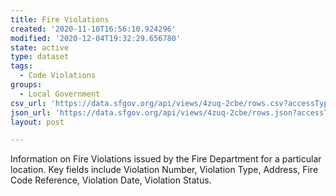 ```yaml
---
title: Fire Violations
created: '2020-11-10T16:56:10.924296'
modified: '2020-12-04T19:32:29.656780'
state: active
type: dataset
tags:
  - Code Violations
groups:
  - Local Government
csv_url: 'https://data.sfgov.org/api/views/4zuq-2cbe/rows.csv?accessType=DOWNLOAD'
json_url: 'https://data.sfgov.org/api/views/4zuq-2cbe/rows.json?accessType=DOWNLOAD'
layout: post

---
```

Information on Fire Violations issued by the Fire Department for a particular location. Key fields include Violation Number, Violation Type, Address, Fire Code Reference, Violation Date, Violation Status.
